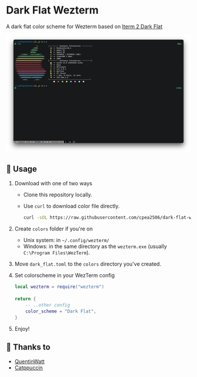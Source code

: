 # Dark Flat Wezterm

A dark flat color scheme for Wezterm based on [Iterm 2 Dark Flat](https://github.com/QuentinWatt/dark-flat-iterm-colors)

![Dark Flat demo](./assets/demo.png)

## 📕 Usage

1. Download with one of two ways

   - Clone this repository locally.
   - Use `curl` to download color file directly.

     ```bash
     curl -sOL https://raw.githubusercontent.com/cpea2506/dark-flat-wezterm/main/colors/dark_flat.toml
     ```

2. Create `colors` folder if you're on

   - Unix system: in `~/.config/wezterm/`
   - Windows: in the same directory as the `wezterm.exe` (usually `C:\Program Files\WezTerm`).

3. Move `dark_flat.toml` to the `colors` directory you've created.
4. Set colorscheme in your WezTerm config

   ```lua
   local wezterm = require("wezterm")

   return {
       -- ..other config
       color_scheme = "Dark Flat",
   }
   ```

5. Enjoy!

## 💝 Thanks to

- [QuentinWatt](https://github.com/QuentinWatt)
- [Catppuccin](https://github.com/catppuccin/wezterm)
